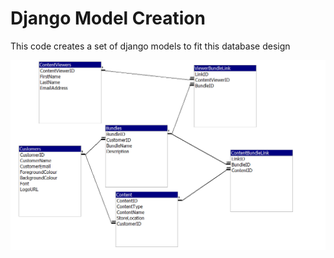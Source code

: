 # Django Model Creation

This code creates a set of django models to fit this database design

![Database Graph](https://github.com/shellgon26/DjangoModelCreation/blob/master/Diagram/RD.PNG "Relationship Diagram")
